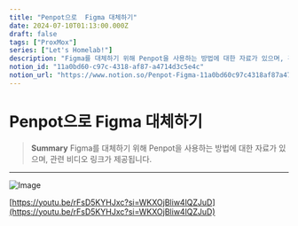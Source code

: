 ```yaml
---
title: "Penpot으로  Figma 대체하기"
date: 2024-07-10T01:13:00.000Z
draft: false
tags: ["ProxMox"]
series: ["Let's Homelab!"]
description: "Figma를 대체하기 위해 Penpot을 사용하는 방법에 대한 자료가 있으며, 관련 비디오 링크가 제공됩니다."
notion_id: "11a0bd60-c97c-4318-af87-a4714d3c5e4c"
notion_url: "https://www.notion.so/Penpot-Figma-11a0bd60c97c4318af87a4714d3c5e4c"
---
```


# Penpot으로  Figma 대체하기

> **Summary**
> Figma를 대체하기 위해 Penpot을 사용하는 방법에 대한 자료가 있으며, 관련 비디오 링크가 제공됩니다.

---

![Image](https://prod-files-secure.s3.us-west-2.amazonaws.com/09ccd4d5-876c-4bba-bbdf-cc77a0a11257/b7a61cf3-c55f-4e2a-b001-10d223bd8154/Untitled.png?X-Amz-Algorithm=AWS4-HMAC-SHA256&X-Amz-Content-Sha256=UNSIGNED-PAYLOAD&X-Amz-Credential=ASIAZI2LB4663A2YKEFW%2F20250724%2Fus-west-2%2Fs3%2Faws4_request&X-Amz-Date=20250724T115647Z&X-Amz-Expires=3600&X-Amz-Security-Token=IQoJb3JpZ2luX2VjEAMaCXVzLXdlc3QtMiJHMEUCIQC1ceESAVQYxWUl9Uok5kro6YNZv%2Bnm%2BpeyHLq8rA4EGQIgCOU4NAlzaFq8aMCHviQIYKvs29I0lfOvCoY4Z2i3NdEq%2FwMILBAAGgw2Mzc0MjMxODM4MDUiDBLeWQ%2B%2BXZNY%2FP9ZCircA8pjdAC56n1EliU4q256R7ADzXnXJP%2B7WrDj%2B92Bzs36PE1L0bA%2BrMHjbHQ0iLUwVpwW%2Fz1eeGMLAyxWkj5bZYr9dmmpVt4ak9nJ%2BauoNx8jvtJbzMQd3VITGgcWiFbkcYiqJBXTFC7R2xT2B6zT%2Bg343EIpR1QWGV01ZyGQIpoC1Cblga5ysUBKmPPndnEt%2BhqhDh%2BPJQssSCeLS4tFC4FNiorL6drgUR0O4QqgMRaTRV5WayDnjdCkWjISp3XOgb6YZfyNaTcTAVG9eHabSr9HZeSlXbJIN4bJ2QoaDCRl22o2RnxepwE8I8Op08832qWHiQCv9XwNknZ%2FJpgCbWXyaTCK9hHSmjBYMsuzrTtym2LJKXivQdiygy56%2B5NyAnf67eLQOmhUlZfT4ciFT9BFlK6wg2R0glOAVJ4FaRCSGbCtR4E%2FNR0Gr07PQjwO2KZHtG2sdTfTyjuQ2LCRqCl35GifKmmRrxkf%2B7imQzuoe02GLvL4NJ9l7WjrGTa%2BiPqecOVBI6IJePue8OYvl4gJdSNMocBFQDSQNa9QkhPxshPyN8ttvuo%2Fkse3TkK7nI7NsKA3r3xlHPOZlKxWYlqcrfNbDUaCYNKaJ3btrMMCeZg1AADXu4zC8356MNSbiMQGOqUBIZS4bxax2VEED6gKNyKRVDaUJYcssbEfqQa8HDmvAgzbo6x2R68rpQVJazkIPLfBONQ7INmqfJeolDRTdaL7SlSzdku7zG1SBczR1TiBdFqAJecm%2FKebSITmqyLbhKtjvHCrAKqIV8Co2MESOn%2FqP4I6I47EkwJkRC1crzbeGrxuTjn0bPxEwEpZ6DPSx5WWXQg3vig7WAV%2BKMxbLmIY%2BGBiOjIO&X-Amz-Signature=f74cee055b059d10d5e2cd97ab5fa96ba071f64c7442209856ec6b4821f5bc8c&X-Amz-SignedHeaders=host&x-amz-checksum-mode=ENABLED&x-id=GetObject)

[https://youtu.be/rFsD5KYHJxc?si=WKXOjBliw4lQZJuD](https://youtu.be/rFsD5KYHJxc?si=WKXOjBliw4lQZJuD)

